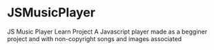# JSMusicPlayer
JS Music Player Learn Project
A Javascript player made as a begginer project and with non-copyright songs and images associated 
